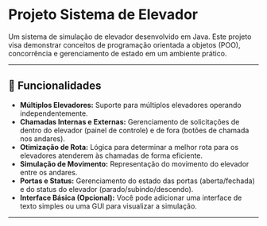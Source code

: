 # Projeto Sistema de Elevador

Um sistema de simulação de elevador desenvolvido em Java. Este projeto visa demonstrar conceitos de programação orientada a objetos (POO), concorrência e gerenciamento de estado em um ambiente prático.

---

## 🚀 Funcionalidades

* **Múltiplos Elevadores:** Suporte para múltiplos elevadores operando independentemente.
* **Chamadas Internas e Externas:** Gerenciamento de solicitações de dentro do elevador (painel de controle) e de fora (botões de chamada nos andares).
* **Otimização de Rota:** Lógica para determinar a melhor rota para os elevadores atenderem às chamadas de forma eficiente.
* **Simulação de Movimento:** Representação do movimento do elevador entre os andares.
* **Portas e Status:** Gerenciamento do estado das portas (aberta/fechada) e do status do elevador (parado/subindo/descendo).
* **Interface Básica (Opcional):** Você pode adicionar uma interface de texto simples ou uma GUI para visualizar a simulação.

---
